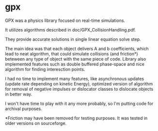 # gpx

GPX was a physics library focused on real-time simulations.

It utilizes algorithms described in doc/GPX_CollisionHandling.pdf.

They provide accurate solutions in single linear equation solve step.

The main idea was that each object delivers A and b coefficients, which lead to neat algorithm, 
that could simulate collisions (and friction*) beteween any type of object with the same piece of code.
Library also implemented features such as double buffered phase-space and nice algorithm for finding interesction points.

I had no time to implement many features, like asynchronous updates (update rate depending on kinetic Energy),
optimized version of algorithm for removal of negative impulses or dislocator classes to dislocate objects in better way.

I won't have time to play with it any more probably, so I'm putting code for archival purposes.

*Friction may have been removed for testing purposes. It was tested in older versions on sourceforge.
